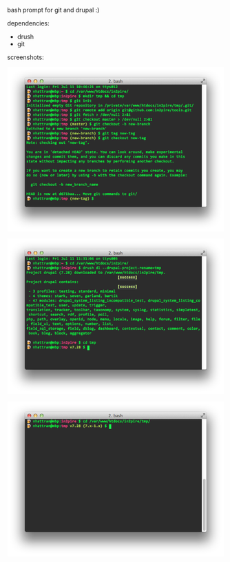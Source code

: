 bash prompt for git and drupal :)

dependencies:
  - drush
  - git

screenshots:

![git](./images/git.png "git")

![drupal](./images/drupal.png "drupal")

![drupal_git](./images/drupal_git.png "drupal and git")
